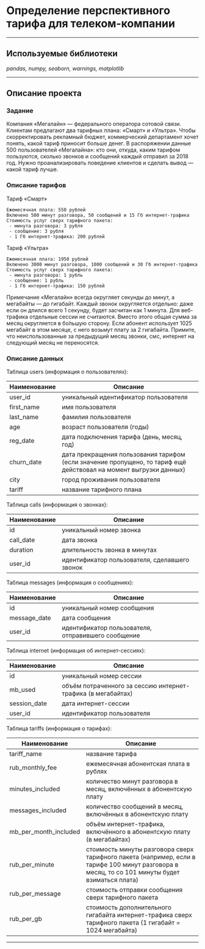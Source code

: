 # Определение перспективного тарифа для телеком-компании
___

## Используемые библиотеки
*pandas, numpy, seaborn, warnings, matplotlib*
___
## Описание проекта

### Задание
Компания «Мегалайн» — федерального оператора сотовой связи. Клиентам предлагают два тарифных плана: «Смарт» и «Ультра». Чтобы скорректировать рекламный бюджет, коммерческий департамент хочет понять, какой тариф приносит больше денег.
В распоряжении данные 500 пользователей «Мегалайна»: кто они, откуда, каким тарифом пользуются, сколько звонков и сообщений каждый отправил за 2018 год. Нужно проанализировать поведение клиентов и сделать вывод — какой тариф лучше.

### Описание тарифов
Тариф «Смарт»

    Ежемесячная плата: 550 рублей
    Включено 500 минут разговора, 50 сообщений и 15 Гб интернет-трафика
    Стоимость услуг сверх тарифного пакета:
     - минута разговора: 3 рубля
     - сообщение: 3 рубля
     - 1 Гб интернет-трафика: 200 рублей
    
Тариф «Ультра»

    Ежемесячная плата: 1950 рублей
    Включено 3000 минут разговора, 1000 сообщений и 30 Гб интернет-трафика
    Стоимость услуг сверх тарифного пакета:
     - минута разговора: 1 рубль
     - сообщение: 1 рубль
     - 1 Гб интернет-трафика: 150 рублей
    
Примечание
«Мегалайн» всегда округляет секунды до минут, а мегабайты — до гигабайт. Каждый звонок округляется отдельно: даже если он длился всего 1 секунду, будет засчитан как 1 минута.
Для веб-трафика отдельные сессии не считаются. Вместо этого общая сумма за месяц округляется в бо́льшую сторону. Если абонент использует 1025 мегабайт в этом месяце, с него возьмут плату за 2 гигабайта. Примите, что неиспользованные за предыдущий месяц звонки, смс, интернет на следующий месяц не переносятся.

### Описание данных

Таблица users (информация о пользователях):

Наименование  |  Описание
--|--
user_id | уникальный идентификатор пользователя
first_name | имя пользователя
last_name | фамилия пользователя
age | возраст пользователя (годы)
reg_date | дата подключения тарифа (день, месяц, год)
churn_date | дата прекращения пользования тарифом (если значение пропущено, то тариф ещё действовал на момент выгрузки данных)
city | город проживания пользователя
tariff | название тарифного плана


Таблица calls (информация о звонках):

Наименование  |  Описание
--|--
id | уникальный номер звонка
call_date | дата звонка
duration | длительность звонка в минутах
user_id | идентификатор пользователя, сделавшего звонок


Таблица messages (информация о сообщениях):

Наименование  |  Описание
--|--
id | уникальный номер сообщения
message_date | дата сообщения
user_id | идентификатор пользователя, отправившего сообщение


Таблица internet (информация об интернет-сессиях):

Наименование  |  Описание
--|--
id | уникальный номер сессии
mb_used | объём потраченного за сессию интернет-трафика (в мегабайтах)
session_date | дата интернет-сессии
user_id | идентификатор пользователя


Таблица tariffs (информация о тарифах):

Наименование  |  Описание
--|--
tariff_name | название тарифа
rub_monthly_fee | ежемесячная абонентская плата в рублях
minutes_included | количество минут разговора в месяц, включённых в абонентскую плату
messages_included | количество сообщений в месяц, включённых в абонентскую плату
mb_per_month_included | объём интернет-трафика, включённого в абонентскую плату (в мегабайтах)
rub_per_minute | стоимость минуты разговора сверх тарифного пакета (например, если в тарифе 100 минут разговора в месяц, то со 101 минуты будет взиматься плата)
rub_per_message | стоимость отправки сообщения сверх тарифного пакета
rub_per_gb | стоимость дополнительного гигабайта интернет-трафика сверх тарифного пакета (1 гигабайт = 1024 мегабайта)

___





